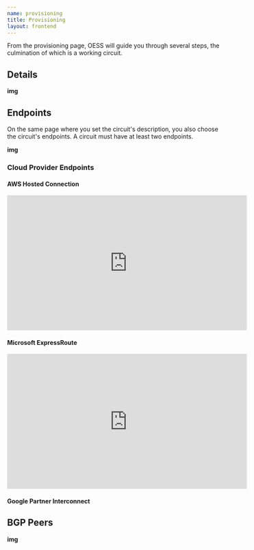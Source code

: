 ```yaml
---
name: provisioning
title: Provisioning
layout: frontend
---
```


From the provisioning page, OESS will guide you through several steps,
the culmination of which is a working circuit.

## Details

**img**

## Endpoints

On the same page where you set the circuit's description, you also
choose the circuit's endpoints. A circuit must have at least two
endpoints.

**img**

### Cloud Provider Endpoints

#### AWS Hosted Connection

<iframe width="560" height="315" src="https://www.youtube.com/embed/J-L-JtDdKfE" frameborder="0" allow="accelerometer; autoplay; encrypted-media; gyroscope; picture-in-picture" allowfullscreen></iframe>

#### Microsoft ExpressRoute

<iframe width="560" height="315" src="https://www.youtube.com/embed/LAcFWk_OiKY" frameborder="0" allow="accelerometer; autoplay; encrypted-media; gyroscope; picture-in-picture" allowfullscreen></iframe>

#### Google Partner Interconnect

## BGP Peers

**img**
